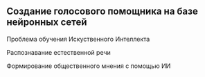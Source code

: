 ## Создание голосового помощника на базе нейронных сетей

Проблема обучения Искуственного Интеллекта 

Распознавание естественной речи

Формирование общественного мнения с помощью ИИ
